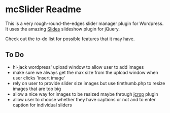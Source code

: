 mcSlider Readme
===============

This is a very rough-round-the-edges slider manager plugin for Wordpress.
It uses the amazing [Slides](http://slidesjs.com/) slideshow plugin for jQuery. 

Check out the to-do list for possible features that it may have.

To Do
-----

* hi-jack wordpress' upload window to allow user to add images
* make sure we always get the max size from the upload window when user clicks 'insert image'
* rely on user to provide slider size images but use timthumb.php to resize images that are too big
* allow a nice way for images to be resized maybe through [jcrop](http://deepliquid.com/content/Jcrop.html) plugin
* allow user to choose whether they have captions or not and to enter caption for individual sliders

